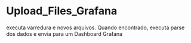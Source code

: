 # Upload_Files_Grafana
executa varredura e novos arquivos. Quando encontrado, executa parse dos dados e envia para um Dashboard Grafana
